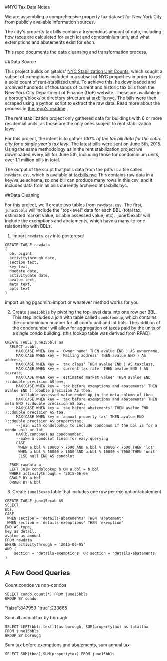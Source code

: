 #NYC Tax Data Notes

We are assembling a comprehensive property tax dataset for New York City from publicly available information sources.

The city's property tax bills contain a tremendous amount of data, including how taxes are calculated for each lot and condominium unit, and what extemptions and abatements exist for each.

This repo documents the data cleansing and transformation process.

##Data Source

This project builds on @talos' [NYC Stabilization Unit Counts](https://github.com/talos/nyc-stabilization-unit-counts), which sought a subset of exemptions included in a subset of NYC properties in order to get a solid count of rent-stabilized units.  To achieve this, he downloaded and archived hundreds of thousands of current and historic tax bills from the New York City Department of Finance (DoF) website. These are available in a borough/block/lot directory structure at [taxbills.nyc](taxbills.nyc).  The bills were then scraped using a python script to extract the raw data.  Read more about the process in [the repo's readme](https://github.com/talos/nyc-stabilization-unit-counts).

The rent stabilization project only gathered data for buildings with 6 or more residential units, as those are the only ones subject to rent stabilization laws.

For this project, the intent is to gather *100% of the tax bill data for the entire city for a single year's tax levy*.  The latest bills were sent on June 5th, 2015.  Using the same methodology as in the rent stabilization project we downloaded every bill for June 5th, including those for condominium units, over 1.1 million bills in total.

The output of the script that pulls data from the pdfs is a file called `rawdata.csv`, which is avaiable at [taxbills.nyc](http://www.taxbills.nyc)
This contains raw data in a key/value schema, so one bill can produce many rows in this csv, and it includes data from all bills currently archived at taxbills.nyc.

##Data Cleaning

For this project, we'll create two tables from `rawdata.csv`.  The first, `june15bbls` will include the "top-level" data for each BBL (total tax, estimated market value, billable assessed value, etc).  `june15exab' will include the exemptions and abatements, which have a many-to-one relationship with BBLs.

1) Import `rawdata.csv` into postgresql

```
CREATE TABLE rawdata
(
  bbl bigint,
  activitythrough date,
  section text,
  key text,
  duedate date,
  activitydate date,
  avalue text,
  meta text,
  apts text
)
```
import using pgadmin>import or whatever method works for you


2) Create `june15bbls` by pivoting the top-level data into one row per BBL.  This step includes a join with table called `condolookup`, which contains the condominium number for all condo unit and lot bbls. The addition of the condonumber will allow for aggregation of taxes paid by the units of a single condo building. (this lookup table was derived from RPAD)

```
CREATE TABLE june15bbls as
  SELECT a.bbl,
     MAX(CASE WHEN key = 'Owner name' THEN avalue END ) AS ownername,
     MAX(CASE WHEN key = 'Mailing address' THEN avalue END ) AS address,
     MAX(CASE WHEN key = 'tax class' THEN avalue END ) AS taxclass,
     MAX(CASE WHEN key = 'current tax rate' THEN avalue END ) AS taxrate,
     MAX(CASE WHEN key = 'estimated market value' THEN avalue END )::double precision AS emv,
     MAX(CASE WHEN key = 'tax before exemptions and abatements' THEN avalue END )::double precision AS tbea,
     --billable assessed value ended up in the meta column of tbea
     MAX(CASE WHEN key = 'tax before exemptions and abatements' THEN meta END )::double precision AS bav,
     MAX(CASE WHEN key = 'tax before abatements' THEN avalue END )::double precision AS tba,
     MAX(CASE WHEN key = 'annual property tax' THEN avalue END )::double precision AS propertytax,
     --join with condolookup to include condonum if the bbl is for a condo unit or lot
     MAX(b.condono) as condonumber,
     --make a condolot field for easy querying
     CASE 
      WHEN a.bbl % 10000 > 7500 AND a.bbl % 10000 < 7600 THEN 'lot' 
      WHEN a.bbl % 10000 > 1000 AND a.bbl % 10000 < 7000 THEN 'unit'
      ELSE null END AS condolot

  FROM rawdata a
  LEFT JOIN condolookup b ON a.bbl = b.bbl
  WHERE activitythrough = '2015-06-05'
  GROUP BY a.bbl
  ORDER BY a.bbl
```

3) Create `june15exab` table that includes one row per exemption/abatement 

```
CREATE TABLE june15exab AS
SELECT 
bbl,
CASE 
 WHEN section = 'details-abatements' THEN 'abatement'
 WHEN section = 'details-exemptions' THEN 'exemption'
END AS type,
key as detail,
avalue as amount
FROM rawdata 
WHERE activitythrough = '2015-06-05'
AND (
    section = 'details-exemptions' OR section = 'details-abatements' 
)
```

## A Few Good Queries 

Count condos vs non-condos
```
SELECT condo,count(*) FROM june15bbls 
GROUP BY condo
```
"false";847959
"true";233665

Sum all annual tax by borough 
```
SELECT LEFT(bbl::text,1)as borough, SUM(propertytax) as totaltax
FROM june15bbls 
GROUP BY borough
```

Sum tax before exemptions and abatements, sum annual tax
```
SELECT SUM(tbea),SUM(propertytax) FROM june15bbls
```
